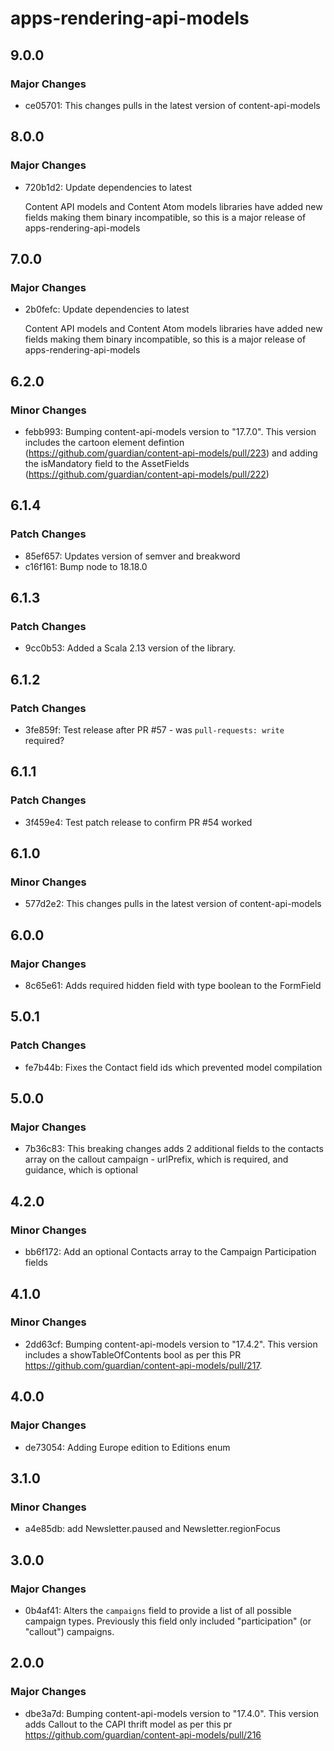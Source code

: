 # apps-rendering-api-models

## 9.0.0

### Major Changes

- ce05701: This changes pulls in the latest version of content-api-models

## 8.0.0

### Major Changes

- 720b1d2: Update dependencies to latest

  Content API models and Content Atom models libraries have added new fields making them binary incompatible, so this is a major release of apps-rendering-api-models

## 7.0.0

### Major Changes

- 2b0fefc: Update dependencies to latest

  Content API models and Content Atom models libraries have added new fields making them binary incompatible, so this is a major release of apps-rendering-api-models

## 6.2.0

### Minor Changes

- febb993: Bumping content-api-models version to "17.7.0". This version includes the cartoon element defintion (https://github.com/guardian/content-api-models/pull/223) and adding the isMandatory field to the AssetFields (https://github.com/guardian/content-api-models/pull/222)

## 6.1.4

### Patch Changes

- 85ef657: Updates version of semver and breakword
- c16f161: Bump node to 18.18.0

## 6.1.3

### Patch Changes

- 9cc0b53: Added a Scala 2.13 version of the library.

## 6.1.2

### Patch Changes

- 3fe859f: Test release after PR #57 - was `pull-requests: write` required?

## 6.1.1

### Patch Changes

- 3f459e4: Test patch release to confirm PR #54 worked

## 6.1.0

### Minor Changes

- 577d2e2: This changes pulls in the latest version of content-api-models

## 6.0.0

### Major Changes

- 8c65e61: Adds required hidden field with type boolean to the FormField

## 5.0.1

### Patch Changes

- fe7b44b: Fixes the Contact field ids which prevented model compilation

## 5.0.0

### Major Changes

- 7b36c83: This breaking changes adds 2 additional fields to the contacts array on the callout campaign - urlPrefix, which is required, and guidance, which is optional

## 4.2.0

### Minor Changes

- bb6f172: Add an optional Contacts array to the Campaign Participation fields

## 4.1.0

### Minor Changes

- 2dd63cf: Bumping content-api-models version to "17.4.2". This version includes a showTableOfContents bool as per this PR https://github.com/guardian/content-api-models/pull/217.

## 4.0.0

### Major Changes

- de73054: Adding Europe edition to Editions enum

## 3.1.0

### Minor Changes

- a4e85db: add Newsletter.paused and Newsletter.regionFocus

## 3.0.0

### Major Changes

- 0b4af41: Alters the `campaigns` field to provide a list of all possible campaign types. Previously this field only included "participation" (or "callout") campaigns.

## 2.0.0

### Major Changes

- dbe3a7d: Bumping content-api-models version to "17.4.0". This version adds Callout to the CAPI thrift model as per this pr https://github.com/guardian/content-api-models/pull/216
